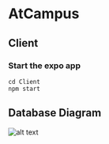 # AtCampus 

## Client

### Start the expo app

```console
cd Client
npm start
```

## Database Diagram

![alt text](https://www.plantuml.com/plantuml/png/hLLDZzCm4BtdL_Z6WXIwVAn0aH2BaDW3QBK2SOxSUDfwPNk2xIoijllVQUocqmarua0FZMRUo_ZvpTYv357wE5XJFTd4s8TciUYDT6FcUOTsWSjRw6Ajj5nxQQiANDJnNdmFuCD39NQ_PsBO1QrMZJ3erkB3bNYVWBfEZuIkj0-nTT928-waxpRIdxqwVogkhubZv1-KrpCAMAaDmI_EPtWlG_Y9NX7bvSN5ZB911wqRx1ByKQKPAtGRHBFVqQVFl8B7qOiYkD86Mctb6hWC8YaPeUqyo0WxgMCKjOMnpkF1uMz9mMHnrbCsEUFCFRA7Ybvv7FgfvdeCKial9qfck52HS0MXyxgF6bqZ8loAX1Kzo6Z1uWnAPRKZx6oqBSoNBhl8vfHjEld_zvqd3g5pQIS07TgLl4El8pHYYMX0El5EhAG9C76IsblKhYms2VqAFmO8CV0k-PpzZvh_GSyD7kdenw2uVeBRgACvQlWR6fO4Br7Tvo5XwM8VYK9TO_D2KZ-YjU18RPVZijw9m3KHKfR5MKcULYHhXhDvAuY_oHVAmUaSbhLF17ustnuEUvLkP_68TRtTxYyIbfjMt2Utsxh6Xpn-B4N7fqh_F3rdy_dbRt0e3TQaXOhb9XAIQ5Lr2KwD7wZV)
